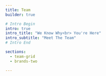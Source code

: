 ```yaml
---
title: Team
builder: true

# Intro Begin
intro: true
intro_title: "We Know Why<br> You're Here"
intro_subtitle: "Meet The Team"
# Intro End

sections:
  - team-grid
  - brands-two

---
```

